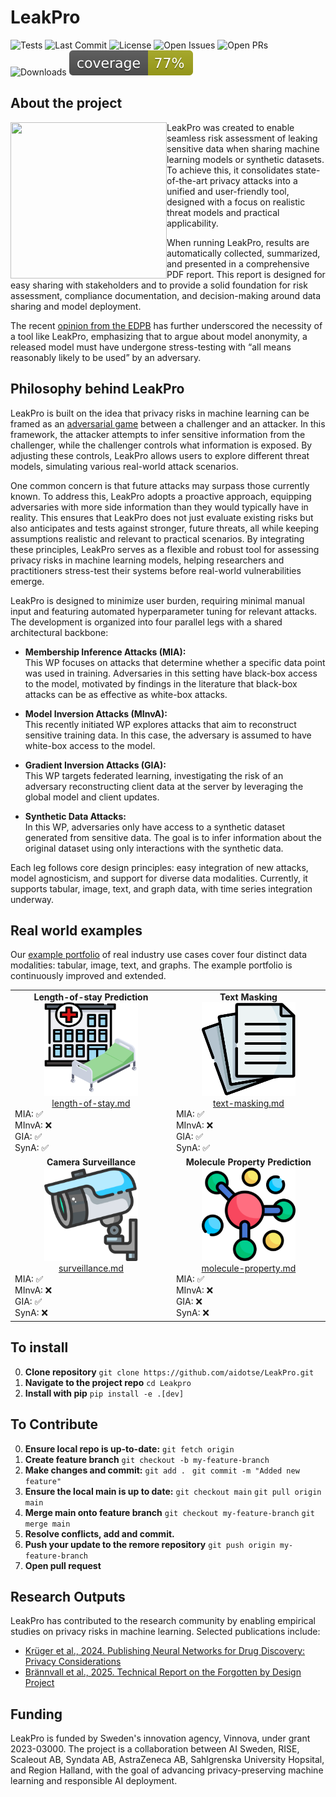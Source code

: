 # LeakPro

![Tests](https://github.com/aidotse/LeakPro/actions/workflows/run_tests.yml/badge.svg)
![Last Commit](https://img.shields.io/github/last-commit/aidotse/LeakPro)
![License](https://img.shields.io/github/license/aidotse/LeakPro)
![Open Issues](https://img.shields.io/github/issues/aidotse/LeakPro)
![Open PRs](https://img.shields.io/github/issues-pr/aidotse/LeakPro)
![Downloads](https://img.shields.io/github/downloads/aidotse/LeakPro/total)
![Coverage](https://github.com/aidotse/LeakPro/blob/gh-pages/coverage.svg)

## About the project
<img align="left" width="250" height="250" src="https://github.com/aidotse/LeakPro/blob/readme/resources/logo.jpg">


LeakPro was created to enable seamless risk assessment of leaking sensitive data when sharing machine learning models or synthetic datasets.  
To achieve this, it consolidates state-of-the-art privacy attacks into a unified and user-friendly tool, designed with a focus on realistic threat models and practical applicability.

When running LeakPro, results are automatically collected, summarized, and presented in a comprehensive PDF report. This report is designed for easy sharing with stakeholders and to provide a solid foundation for risk assessment, compliance documentation, and decision-making around data sharing and model deployment.

The recent [opinion from the EDPB](https://www.edpb.europa.eu/system/files/2024-12/edpb_opinion_202428_ai-models_en.pdf) has further underscored the necessity of a tool like LeakPro, emphasizing that to argue about model anonymity, a released model must have undergone stress-testing with “all means reasonably likely to be used” by an adversary.



## Philosophy behind LeakPro


LeakPro is built on the idea that privacy risks in machine learning can be framed as an [adversarial game](https://arxiv.org/abs/2212.10986) between a challenger and an attacker. In this framework, the attacker attempts to infer sensitive information from the challenger, while the challenger controls what information is exposed. By adjusting these controls, LeakPro allows users to explore different threat models, simulating various real-world attack scenarios.  

One common concern is that future attacks may surpass those currently known. To address this, LeakPro adopts a proactive approach, equipping adversaries with more side information than they would typically have in reality. This ensures that LeakPro does not just evaluate existing risks but also anticipates and tests against stronger, future threats, all while keeping assumptions realistic and relevant to practical scenarios. By integrating these principles, LeakPro serves as a flexible and robust tool for assessing privacy risks in machine learning models, helping researchers and practitioners stress-test their systems before real-world vulnerabilities emerge.  

LeakPro is designed to minimize user burden, requiring minimal manual input and featuring automated hyperparameter tuning for relevant attacks. The development is organized into four parallel legs with a shared architectural backbone:  
- **Membership Inference Attacks (MIA):**  
  This WP focuses on attacks that determine whether a specific data point was used in training. Adversaries in this setting have black-box access to the model, motivated by findings in the literature that black-box attacks can be as effective as white-box attacks.  

- **Model Inversion Attacks (MInvA):**  
  This recently initiated WP explores attacks that aim to reconstruct sensitive training data. In this case, the adversary is assumed to have white-box access to the model.  

- **Gradient Inversion Attacks (GIA):**  
  This WP targets federated learning, investigating the risk of an adversary reconstructing client data at the server by leveraging the global model and client updates.  

- **Synthetic Data Attacks:**  
  In this WP, adversaries only have access to a synthetic dataset generated from sensitive data. The goal is to infer information about the original dataset using only interactions with the synthetic data.  

Each leg follows core design principles: easy integration of new attacks, model agnosticism, and support for diverse data modalities. Currently, it supports tabular, image, text, and graph data, with time series integration underway.  


## Real world examples

Our [example portfolio](https://github.com/aidotse/LeakPro/tree/readme/examples) of real industry use cases cover four distinct data modalities: tabular, image, text, and graphs. The example portfolio is continuously improved and extended.

<div align="center">

<table>
  <tr>
    <td align="center" width="400" height="200">
      <strong>Length-of-stay Prediction</strong><br>
      <img src="./resources/los.png" alt="LOS" style="width:150px; height:150px;">
      <br>
      <a href="length-of-stay.md">length-of-stay.md</a>
      <div style="text-align: left;">
        MIA: ✅<br>
        MInvA: ❌<br>
        GIA: ✅</br>
        SynA: ✅
      </div>
    </td>
    <td align="center" width="400" height="200">
      <strong>Text Masking</strong><br>
      <img src="./resources/NER.png" alt="NER" style="width:150px; height:150px;">
      <br>
      <a href="text-masking.md">text-masking.md</a>
      <div style="text-align: left;">
        MIA: ✅<br>
        MInvA: ❌<br>
        GIA: ✅</br>
        SynA: ✅
      </div>
    </td>
  </tr>
  <tr>
    <td align="center" width="400" height="200">
      <strong>Camera Surveillance</strong><br>
      <img src="./resources/surveillance.png" alt="Surveillance" style="width:150px; height:150px;">
      <br>
      <a href="surveillance.md">surveillance.md</a>
      <div style="text-align: left;">
        MIA: ✅<br>
        MInvA: ❌<br>
        GIA: ✅</br>
        SynA: ❌
      </div>
    </td>
    <td align="center" width="400" height="200">
      <strong>Molecule Property Prediction</strong><br>
      <img src="./resources/graph.png" alt="Graph" style="width:150px; height:150px;">
      <br>
      <a href="molecule-property.md">molecule-property.md</a>
      <div style="text-align: left;">
        MIA: ✅<br>
        MInvA: ❌<br>
        GIA: ❌</br>
        SynA: ❌
      </div>
    </td>
  </tr>
</table>

</div>




## To install
0. **Clone repository**
`git clone https://github.com/aidotse/LeakPro.git`
1. **Navigate to the project repo**
`cd Leakpro`
2. **Install with pip**
`pip install -e .[dev]`

## To Contribute
0. **Ensure local repo is up-to-date:**
`git fetch origin`
2. **Create feature branch**
 `git checkout -b my-feature-branch`
3. **Make changes and commit:**
`git add . ` 
`git commit -m "Added new feature" `
4. **Ensure the local main is up to date:**
`git checkout main`
`git pull origin main`
5. **Merge main onto feature branch**
`git checkout my-feature-branch`
`git merge main`
6. **Resolve conflicts, add and commit.**
7. **Push your update to the remore repository**
`git push origin my-feature-branch`
8. **Open pull request**


## Research Outputs  
LeakPro has contributed to the research community by enabling empirical studies on privacy risks in machine learning. Selected publications include:  

- [Krüger et al., 2024. Publishing Neural Networks for Drug Discovery: Privacy Considerations](https://arxiv.org/abs/2410.16975)  
- [Brännvall et al., 2025. Technical Report on the Forgotten by Design Project](https://arxiv.org/abs/2501.11525)

## Funding  
LeakPro is funded by Sweden's innovation agency, Vinnova, under grant 2023-03000. The project is a collaboration between AI Sweden, RISE, Scaleout AB, Syndata AB, AstraZeneca AB, Sahlgrenska University Hopsital, and Region Halland, with the goal of advancing privacy-preserving machine learning and responsible AI deployment.  
